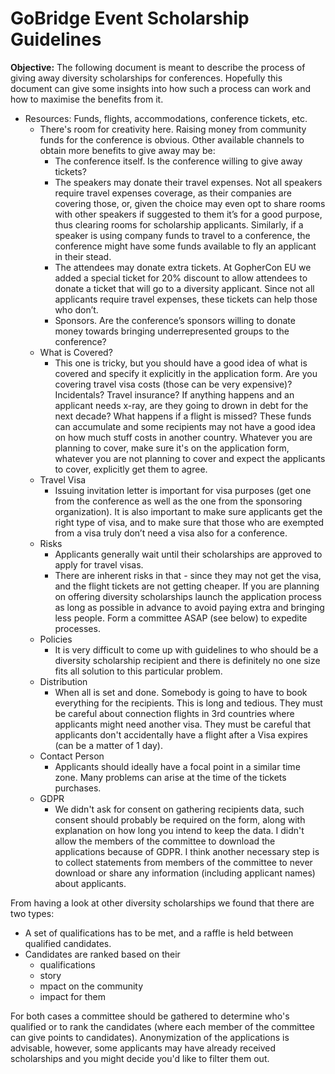 # GoBridge Event Scholarship Guidelines

**Objective:** The following document is meant to describe the process of giving away diversity scholarships for conferences. Hopefully this document can give some insights into how such a process can work and how to maximise the benefits from it.

* Resources: Funds, flights, accommodations, conference tickets, etc.
    * There's room for creativity here. Raising money from community funds for the conference is obvious. Other available channels to obtain more benefits to give away may be: 
        * The conference itself. Is the conference willing to give away tickets?
        * The speakers may donate their travel expenses. Not all speakers require travel expenses coverage, as their companies are covering those, or, given the choice may even opt to share rooms with other speakers if suggested to them it’s for a good purpose, thus clearing rooms for scholarship applicants. Similarly, if a speaker is using company funds to travel to a conference, the conference might have some funds available to fly an applicant in their stead.
        * The attendees may donate extra tickets. At GopherCon EU we added a special ticket for 20% discount to allow attendees to donate a ticket that will go to a diversity applicant. Since not all applicants require travel expenses, these tickets can help those who don’t.
        * Sponsors. Are the conference’s sponsors willing to donate money towards bringing underrepresented groups to the conference?
    * What is Covered?
        * This one is tricky, but you should have a good idea of what is covered and specify it explicitly in the application form. Are you covering travel visa costs (those can be very expensive)? Incidentals? Travel insurance? If anything happens and an applicant needs x-ray, are they going to drown in debt for the next decade? What happens if a flight is missed? These funds can accumulate and some recipients may not have a good idea on how much stuff costs in another country. Whatever you are planning to cover, make sure it's on the application form, whatever you are not planning to cover and expect the applicants to cover, explicitly get them to agree.
    * Travel Visa
        * Issuing invitation letter is important for visa purposes (get one from the conference as well as the one from the sponsoring organization). It is also important to make sure applicants get the right type of visa, and to make sure that those who are exempted from a visa truly don’t need a visa also for a conference.
    * Risks
        * Applicants generally wait until their scholarships are approved to apply for travel visas. 
        * There are inherent risks in that - since they may not get the visa, and the flight tickets are not getting cheaper. If you are planning on offering diversity scholarships launch the application process as long as possible in advance to avoid paying extra and bringing less people. Form a committee ASAP (see below) to expedite processes.
    * Policies
        * It is very difficult to come up with guidelines to who should be a diversity scholarship recipient and there is definitely no one size fits all solution to this particular problem.
    * Distribution
        * When all is set and done. Somebody is going to have to book everything for the recipients. This is long and tedious. They must be careful about connection flights in 3rd countries where applicants might need another visa. They must be careful that applicants don't accidentally have a flight after a Visa expires (can be a matter of 1 day).
    * Contact Person
        * Applicants should ideally have a focal point in a similar time zone. Many problems can arise at the time of the tickets purchases.
    * GDPR
        * We didn't ask for consent on gathering recipients data, such consent should probably be required on the form, along with explanation on how long you intend to keep the data. I didn't allow the members of the committee to download the applications because of GDPR. I think another necessary step is to collect statements from members of the committee to never download or share any information (including applicant names) about applicants.

From having a look at other diversity scholarships we found that there are two types:

* A set of qualifications has to be met, and a raffle is held between qualified candidates.
* Candidates are ranked based on their
    * qualifications
    * story
    * mpact on the community
    * impact for them

For both cases a committee should be gathered to determine who's qualified or to rank the candidates (where each member of the committee can give points to candidates). Anonymization of the applications is advisable, however, some applicants may have already received scholarships and you might decide you'd like to filter them out.